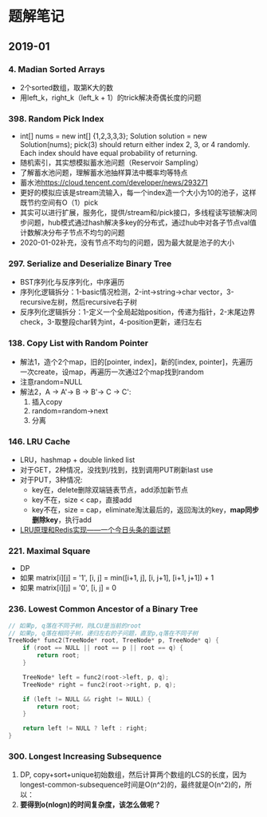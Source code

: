 # 题解笔记

## 2019-01

### 4. Madian Sorted Arrays

- 2个sorted数组，取第K大的数
- 用left_k，right_k（left_k + 1）的trick解决奇偶长度的问题

### 398. Random Pick Index

- int[] nums = new int[] {1,2,3,3,3};
Solution solution = new Solution(nums);
pick(3) should return either index 2, 3, or 4 randomly. Each index should have equal probability of returning.
- 随机索引，其实想模拟蓄水池问题（Reservoir Sampling）
- 了解蓄水池问题，理解蓄水池抽样算法中概率均等特点
- 蓄水池<https://cloud.tencent.com/developer/news/293271>
- 更好的模拟应该是stream流输入，每一个index造一个大小为10的池子，这样既节约空间有O（1）pick
- 其实可以进行扩展，服务化，提供/stream和/pick接口，多线程读写锁解决同步问题，hub模式通过hash解决多key的分布式，通过hub中对各子节点val值计数解决分布子节点不均匀的问题
- 2020-01-02补充，没有节点不均匀的问题，因为最大就是池子的大小

### 297. Serialize and Deserialize Binary Tree

- BST序列化与反序列化，中序遍历
- 序列化逻辑拆分：1-basic情况检测，2-int->string->char vector，3-recursive左树，然后recursive右子树
- 反序列化逻辑拆分：1-定义一个全局起始position，传递为指针，2-末尾边界check，3-取整段char转为int，4-position更新，递归左右

### 138. Copy List with Random Pointer

- 解法1，造个2个map，旧的[pointer, index]，新的[index, pointer]，先遍历一次create，设map，再遍历一次通过2个map找到random
- 注意random=NULL
- 解法2，A -> A'-> B -> B'-> C -> C':
    1. 插入copy
    2. random=random->next
    3. 分离

### 146. LRU Cache

- LRU，hashmap + double linked list
- 对于GET，2种情况，没找到/找到，找到调用PUT刷新last use
- 对于PUT，3种情况:
  - key在，delete删除双端链表节点，add添加新节点
  - key不在，size < cap，直接add
  - key不在，size = cap，eliminate淘汰最后的，返回淘汰的key，**map同步删除key**，执行add
- [LRU原理和Redis实现——一个今日头条的面试题](https://zhuanlan.zhihu.com/p/34133067?utm_source=wechat_session&utm_medium=social&utm_oi=28320779468800)

### 221. Maximal Square

- DP
- 如果 matrix[i][j] = '1', [i, j] = min([i+1, j], [i, j+1], [i+1, j+1]) + 1
- 如果 matrix[i][j] = '0', [i, j] = 0

### 236. Lowest Common Ancestor of a Binary Tree

```c++
// 如果p, q落在不同子树，则LCU是当前的root
// 如果p, q落在相同子树，递归左右的子问题，直至p,q落在不同子树
TreeNode* func2(TreeNode* root, TreeNode* p, TreeNode* q) {
    if (root == NULL || root == p || root == q) {
        return root;
    }

    TreeNode* left = func2(root->left, p, q);
    TreeNode* right = func2(root->right, p, q);

    if (left != NULL && right != NULL) {
        return root;
    }

    return left != NULL ? left : right;
}
```

### 300. Longest Increasing Subsequence

1. DP, copy+sort+unique初始数组，然后计算两个数组的LCS的长度，因为longest-common-subsequence时间是O(n^2)的，最终就是O(n^2)的，所以：
2. **要得到o(nlogn)的时间复杂度，该怎么做呢？**

